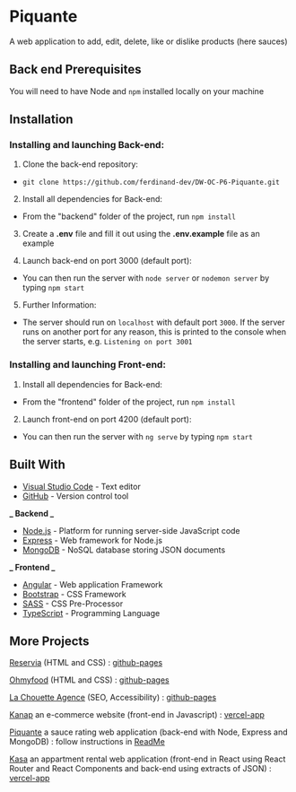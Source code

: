 # Piquante

A web application to add, edit, delete, like or dislike products (here sauces)

## Back end Prerequisites

You will need to have Node and `npm` installed locally on your machine

## Installation

### Installing and launching Back-end:

1. Clone the back-end repository:

- `git clone https://github.com/ferdinand-dev/DW-OC-P6-Piquante.git`

2. Install all dependencies for Back-end:

- From the "backend" folder of the project, run `npm install`

3. Create a **.env** file and fill it out using the **.env.example** file as an example

4. Launch back-end on port 3000 (default port):

- You can then run the server with `node server` or `nodemon server` by typing `npm start`

5. Further Information:

- The server should run on `localhost` with default port `3000`.
  If the server runs on another port for any reason, this is printed to the console when the server starts, e.g. `Listening on port 3001`

### Installing and launching Front-end:

1. Install all dependencies for Back-end:

- From the "frontend" folder of the project, run `npm install`

2. Launch front-end on port 4200 (default port):

- You can then run the server with `ng serve` by typing `npm start`

## Built With

- [Visual Studio Code](https://code.visualstudio.com/) - Text editor
- [GitHub](https://github.com/) - Version control tool

**_ Backend _**

- [Node.js](https://nodejs.org/en/) - Platform for running server-side JavaScript code
- [Express](https://expressjs.com/fr/) - Web framework for Node.js
- [MongoDB](https://www.mongodb.com/fr-fr) - NoSQL database storing JSON documents

**_ Frontend _**

- [Angular](https://angular.io/) - Web application Framework
- [Bootstrap](https://getbootstrap.com/) - CSS Framework
- [SASS](https://sass-lang.com/) - CSS Pre-Processor
- [TypeScript](https://www.typescriptlang.org/) - Programming Language

## More Projects

[Reservia](https://github.com/ferdinand-dev/DW-OC-P2-Reservia) (HTML and CSS) : [github-pages](https://ferdinand-dev.github.io/DW-OC-P2-Reservia/)

[Ohmyfood](https://github.com/ferdinand-dev/DW-OC-P3-Ohmyfood) (HTML and CSS) : [github-pages](https://ferdinand-dev.github.io/DW-OC-P3-Ohmyfood/)

[La Chouette Agence](https://github.com/ferdinand-dev/DW-OC-P4-La-Chouette-Agence) (SEO, Accessibility) : [github-pages](https://ferdinand-dev.github.io/DW-OC-P4-La-Chouette-Agence/)

[Kanap](https://github.com/ferdinand-dev/DW-OC-P5-Kanap) an e-commerce website (front-end in Javascript) : [vercel-app](https://p5-kanap-frontend.vercel.app)

[Piquante](https://github.com/ferdinand-dev/DW-OC-P6-Piquante) a sauce rating web application (back-end with Node, Express and MongoDB) : follow instructions in [ReadMe](https://ferdinand-dev.github.io/DW-OC-P6-Piquante/)

[Kasa](https://github.com/ferdinand-dev/DW-OC-P7-Kasa) an appartment rental web application (front-end in React using React Router and React Components and back-end using extracts of JSON) : [vercel-app](https://dw-oc-p7-kasa.vercel.app/)


